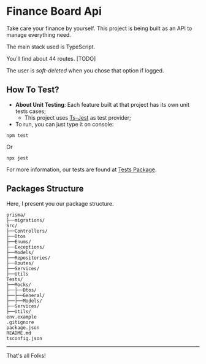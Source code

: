 # Finance Board Api
Take care your finance by yourself. This project is being built as an API to manage everything need.

The main stack used is TypeScript.

You'll find about 44 routes. [TODO]

The user is *soft-deleted* when you chose that option if logged.

## How To Test?
* **About Unit Testing**:
Each feature built at that project has its own unit tests cases;
  * This project uses [Ts-Jest](https://www.npmjs.com/package/ts-jest) as test provider;
* To run, you can just type it on console:

```commandline
npm test
```

Or

```commandline
npx jest
```

For more information, our tests are found at [Tests Package](Tests/).

## Packages Structure
Here, I present you our package structure.

```commandline
prisma/
├──migrations/
Src/
├──Controllers/
├──Dtos
├──Enums/
├──Exceptions/
├──Models/
├──Repositories/
├──Routes/
├──Services/
├──Utils
Tests/
├──Mocks/
├──├──Dtos/
├──├──General/
├──├──Models/
├──Services/
├──Utils/
env.example
.gitignore
package.json
README.md
tsconfig.json
```

---
That's all Folks!
